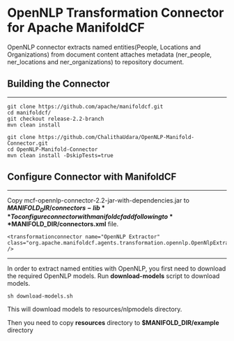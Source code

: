 # OpenNLP Transformation Connector for Apache ManifoldCF

OpenNLP connector extracts named entities(People, Locations and Organizations) from document content attaches metadata (ner_people, ner_locations and ner_organizations) to repository document.


## Building the Connector
---

```
git clone https://github.com/apache/manifoldcf.git
cd manifoldcf/
git checkout release-2.2-branch
mvn clean install 

git clone https://github.com/ChalithaUdara/OpenNLP-Manifold-Connector.git
cd OpenNLP-Manifold-Connector
mvn clean install -DskipTests=true
```

## Configure Connector with ManifoldCF
---

Copy mcf-opennlp-connector-2.2-jar-with-dependencies.jar to **$MANIFOLD_DIR/connectors-lib**
To configure connector with manifoldcf add following to **$MANIFOLD_DIR/connectors.xml** file.

```
<transformationconnector name="OpenNLP Extractor" class="org.apache.manifoldcf.agents.transformation.opennlp.OpenNlpExtractor" />
```
---

In order to extract named entities with OpenNLP, you first need to download the required OpenNLP models. Run **download-models** script to download models.

```
sh download-models.sh
```

This will download models to resources/nlpmodels directory.

Then you need to copy **resources** directory to **$MANIFOLD_DIR/example** directory



